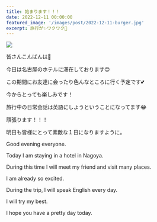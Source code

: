 ```yaml
---
title: 始まります！！！
date: 2022-12-11 00:00:00
featured_image: '/images/post/2022-12-11-burger.jpg'
excerpt: 旅行が✨ワクワク🤗
---
```


![](https://yutarochan.github.io/yurumina/images/post/2022-12-11-burger.jpg)

皆さんこんばんは🌙

今日は名古屋のホテルに滞在しております😊

この期間にお友達に会ったり色んなところに行く予定です💕

今からとっても楽しみです！

旅行中の日常会話は英語にしようということになってます😂

頑張ります！！！

明日も皆様にとって素敵な１日になりますように。


Good evening everyone.

Today I am staying in a hotel in Nagoya.

During this time I will meet my friend and visit many places.

I am already so excited.

During the trip, I will speak English every day.

I will try my best.

I hope you have a pretty day today.
